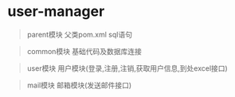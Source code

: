 # user-manager

> parent模块 父类pom.xml sql语句

> common模块 基础代码及数据库连接

> user模块 用户模块(登录,注册,注销,获取用户信息,到处excel接口)

> mail模块 邮箱模块(发送邮件接口)



